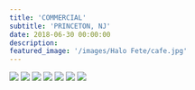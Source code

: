 ```yaml
---
title: 'COMMERCIAL'
subtitle: 'PRINCETON, NJ'
date: 2018-06-30 00:00:00
description: 
featured_image: '/images/Halo Fete/cafe.jpg'
---
```


<div class="gallery" data-columns="2">
	<img src="/images/Halo Fete/cafe.jpg">
	<img src="/images/Halo Fete/DSC_7593.jpg">
	<img src="/images/Halo Fete/DSC_7594.jpg">
	<img src="/images/Halo Fete/fete.jpg">
	<img src="/images/Halo Fete/DSC_7648.jpg">
	<img src="/images/Halo Fete/DSC_7599.jpg">
	<img src="/images/Halo Fete/DSC_7643.jpg">
</div>
